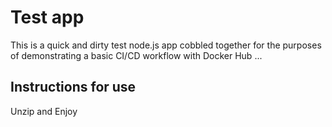 # Test app 

This is a quick and dirty test node.js app cobbled together for the purposes of demonstrating a basic CI/CD workflow with Docker Hub ...

## Instructions for use

Unzip and Enjoy 

